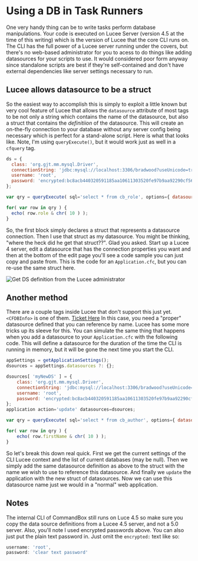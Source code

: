 # Using a DB in Task Runners

One very handy thing can be to write tasks perform database manipulations.  Your code is executed on Lucee Server (version 4.5 at the time of this writing) which is the version of Lucee that the core CLI runs on.   The CLI has the full power of a Lucee server running under the covers, but there's no web-based administrator for you to acess to do things like adding datasources for your scripts to use.  It would considered poor form anyway since standalone scripts are best if they're self-contained and don't have external dependencies like server settings necessary to run.

## Lucee allows datasource to be a struct

So the easiest way to accomplish this is simply to exploit a little known but very cool feature of Lucee that allows the `datasource` attribute of most tags to be not only a string which contains the name of the datasource, but also a struct that contains the _definitiion_ of the datasource.  This will create an on-the-fly connection to your database without any server config being necessary which is perfect for a stand-alone script.  Here is what that looks like.  Note, I'm using `queryExecute()`, but it would work just as well in a `cfquery` tag.

```js
ds = {
  class: 'org.gjt.mm.mysql.Driver',
  connectionString: 'jdbc:mysql://localhost:3306/bradwood?useUnicode=true&characterEncoding=UTF-8&useLegacyDatetimeCode=true',
  username: 'root',
  password: 'encrypted:bc8acb440320591185aa10611303520fe97b9aa92290cf56c43f0f9f0992d88ba92923e215d5dfd98e632a27c0cceec1091d152cbcf5c31d'
};

var qry = queryExecute( sql='select * from cb_role', options={ datasource : ds } );

for( var row in qry ) {
  echo( row.role & chr( 10 ) );
}

```

So, the first block simply declares a struct that represents a datasource connection.  Then I use that struct as my datasource.  You might be thinking, "where the heck did he get that struct??".  Glad you asked.  Start up a Lucee 4 server, edit a datasource that has the connection properties you want and then at the bottom of the edit page you'll see a code sample you can just copy and paste from.  This is the code for an `Application.cfc`, but you can re-use the same struct here.

![Get DS definition from the Lucee administrator](https://www.ortussolutions.com/__media/datasource-lucee-definition.png)

## Another method

There are a couple tags inside Lucee that don't support this just yet.  `<CFDBInfo>` is one of them.  [Ticket Here](https://luceeserver.atlassian.net/browse/LDEV-1026) In this case, you need a "proper" datasource defined that you can reference by name.  Lucee has some more tricks up its sleeve for this.  You can simulate the same thing that happens when you add a datasource to your `Application.cfc` with the following code.  This will define a datasource for the duration of the time the CLI is running in memory, but it will be gone the next time you start the CLI.

```js
appSettings = getApplicationSettings();
dsources = appSettings.datasources ?: {};

dsources[ 'myNewDS' ] = {
    class: 'org.gjt.mm.mysql.Driver',
    connectionString: 'jdbc:mysql://localhost:3306/bradwood?useUnicode=true&characterEncoding=UTF-8&useLegacyDatetimeCode=true',
    username: 'root',
    password: 'encrypted:bc8acb440320591185aa10611303520fe97b9aa92290cf56c43f0f9f0992d88ba92923e215d5dfd98e632a27c0cceec1091d152cbcf5c31d'
};
application action='update' datasources=dsources;

var qry = queryExecute( sql='select * from cb_author', options={ datasource : 'myNewDS' } );

for( var row in qry ) {
    echo( row.firstName & chr( 10 ) );
}
```

So let's break this down real quick.  First we get the current settings of the CLI Lucee context and the list of current databases (may be null).  Then we simply add the same datasource definition as above to the struct with the name we wish to use to reference this datasource.  And finally we `update` the application with the new struct of datasources. Now we can use this datasource name just we would in a "normal" web application.

## Notes

The internal CLI of CommandBox still runs on Luce 4.5 so make sure you copy the data source definitions from a Lucee 4.5 server, and not a 5.0 server.   Also, you'll note I used encrypted passwords above.  You can also just put the plain text password in.  Just omit the `encrypted:` text like so:

```js
username: 'root',
password: 'clear text password'
```



